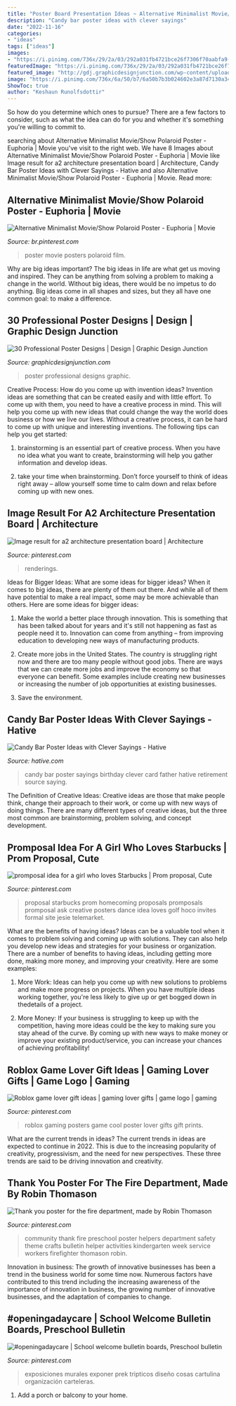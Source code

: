 ```yaml
---
title: "Poster Board Presentation Ideas ~ Alternative Minimalist Movie/show Polaroid Poster"
description: "Candy bar poster ideas with clever sayings"
date: "2022-11-16"
categories:
- "ideas"
tags: ["ideas"]
images:
- "https://i.pinimg.com/736x/29/2a/03/292a031fb4721bce26f7306f70aabfa9--dance-proposal-proposal-ideas.jpg"
featuredImage: "https://i.pinimg.com/736x/29/2a/03/292a031fb4721bce26f7306f70aabfa9--dance-proposal-proposal-ideas.jpg"
featured_image: "http://gdj.graphicdesignjunction.com/wp-content/uploads/2012/06/poster-design-22.jpg"
image: "https://i.pinimg.com/736x/6a/50/b7/6a50b7b3b024602e3a87d7130a34cbc1.jpg"
ShowToc: true
author: "Keshaun Runolfsdottir"
---
```



So how do you determine which ones to pursue? There are a few factors to consider, such as what the idea can do for you and whether it's something you're willing to commit to.

	

		
searching about Alternative Minimalist Movie/Show Polaroid Poster - Euphoria | Movie you've visit to the right web. We have 8 Images about Alternative Minimalist Movie/Show Polaroid Poster - Euphoria | Movie like Image result for a2 architecture presentation board | Architecture, Candy Bar Poster Ideas with Clever Sayings - Hative and also Alternative Minimalist Movie/Show Polaroid Poster - Euphoria | Movie. Read more:
		
    
## Alternative Minimalist Movie/Show Polaroid Poster - Euphoria | Movie

<img loading=lazy src="https://i.pinimg.com/736x/f2/13/99/f2139930609200a50c6b4f57a61874f4.jpg" onerror="this.onerror=null;this.src='https://tse1.mm.bing.net/th?id=OIP.IxeL3mD49fo5X31W9hCW3QHaLI&amp;pid=15.1';" alt="Alternative Minimalist Movie/Show Polaroid Poster - Euphoria | Movie">

_Source: br.pinterest.com_

>poster movie posters polaroid film. 

	

Why are big ideas important?
The big ideas in life are what get us moving and inspired. They can be anything from solving a problem to making a change in the world. Without big ideas, there would be no impetus to do anything. Big ideas come in all shapes and sizes, but they all have one common goal: to make a difference.

    
## 30 Professional Poster Designs | Design | Graphic Design Junction

<img loading=lazy src="http://gdj.graphicdesignjunction.com/wp-content/uploads/2012/06/poster-design-22.jpg" onerror="this.onerror=null;this.src='https://tse2.mm.bing.net/th?id=OIP.Bn42PgBoeGR-tO44CGU3RQHaKf&amp;pid=15.1';" alt="30 Professional Poster Designs | Design | Graphic Design Junction">

_Source: graphicdesignjunction.com_

>poster professional designs graphic. 

	

Creative Process: How do you come up with invention ideas?
Invention ideas are something that can be created easily and with little effort. To come up with them, you need to have a creative process in mind. This will help you come up with new ideas that could change the way the world does business or how we live our lives. Without a creative process, it can be hard to come up with unique and interesting inventions. The following tips can help you get started:
1. brainstorming is an essential part of creative process. When you have no idea what you want to create, brainstorming will help you gather information and develop ideas.

2. take your time when brainstorming. Don’t force yourself to think of ideas right away – allow yourself some time to calm down and relax before coming up with new ones.


    
## Image Result For A2 Architecture Presentation Board | Architecture

<img loading=lazy src="https://i.pinimg.com/736x/6a/50/b7/6a50b7b3b024602e3a87d7130a34cbc1.jpg" onerror="this.onerror=null;this.src='https://tse1.mm.bing.net/th?id=OIP.ljrKdfsf-KYxeZzIp6-TiAHaKd&amp;pid=15.1';" alt="Image result for a2 architecture presentation board | Architecture">

_Source: pinterest.com_

>renderings. 

	

Ideas for Bigger Ideas: What are some ideas for bigger ideas?
When it comes to big ideas, there are plenty of them out there. And while all of them have potential to make a real impact, some may be more achievable than others. Here are some ideas for bigger ideas:
1. Make the world a better place through innovation. This is something that has been talked about for years and it's still not happening as fast as people need it to. Innovation can come from anything – from improving education to developing new ways of manufacturing products.

2. Create more jobs in the United States. The country is struggling right now and there are too many people without good jobs. There are ways that we can create more jobs and improve the economy so that everyone can benefit. Some examples include creating new businesses or increasing the number of job opportunities at existing businesses.

3. Save the environment.

    
## Candy Bar Poster Ideas With Clever Sayings - Hative

<img loading=lazy src="https://hative.com/wp-content/uploads/2015/01/candy-bar-sayings/12-candy-bar-saying-ideas.jpg" onerror="this.onerror=null;this.src='https://tse3.mm.bing.net/th?id=OIP.xXtAGYzQS3vZBkdTWtcs0wHaJ4&amp;pid=15.1';" alt="Candy Bar Poster Ideas with Clever Sayings - Hative">

_Source: hative.com_

>candy bar poster sayings birthday clever card father hative retirement source saying. 

	

The Definition of Creative Ideas:
Creative ideas are those that make people think, change their approach to their work, or come up with new ways of doing things. There are many different types of creative ideas, but the three most common are brainstorming, problem solving, and concept development.

    
## Promposal Idea For A Girl Who Loves Starbucks | Prom Proposal, Cute

<img loading=lazy src="https://i.pinimg.com/736x/29/2a/03/292a031fb4721bce26f7306f70aabfa9--dance-proposal-proposal-ideas.jpg" onerror="this.onerror=null;this.src='https://tse3.mm.bing.net/th?id=OIP.Qwj8MQwxXnS-FJP-eUBk-wHaJ3&amp;pid=15.1';" alt="promposal idea for a girl who loves Starbucks | Prom proposal, Cute">

_Source: pinterest.com_

>proposal starbucks prom homecoming proposals promposals promposal ask creative posters dance idea loves golf hoco invites formal site jesie telemarket. 

	

What are the benefits of having ideas?
Ideas can be a valuable tool when it comes to problem solving and coming up with solutions. They can also help you develop new ideas and strategies for your business or organization. There are a number of benefits to having ideas, including getting more done, making more money, and improving your creativity. Here are some examples:
1. More Work: Ideas can help you come up with new solutions to problems and make more progress on projects. When you have multiple ideas working together, you're less likely to give up or get bogged down in thedetails of a project.

2. More Money: If your business is struggling to keep up with the competition, having more ideas could be the key to making sure you stay ahead of the curve. By coming up with new ways to make money or improve your existing product/service, you can increase your chances of achieving profitability!

    
## Roblox Game Lover Gift Ideas | Gaming Lover Gifts | Game Logo | Gaming

<img loading=lazy src="https://i.pinimg.com/736x/3b/14/89/3b14897dddfe0382e934f1b7de556b33.jpg" onerror="this.onerror=null;this.src='https://tse2.mm.bing.net/th?id=OIP.Ujwm9luVdpAMtb5pAv2UhQAAAA&amp;pid=15.1';" alt="Roblox game lover gift ideas | gaming lover gifts | game logo | gaming">

_Source: pinterest.com_

>roblox gaming posters game cool poster lover gifts gift prints. 

	

What are the current trends in ideas?
The current trends in ideas are expected to continue in 2022. This is due to the increasing popularity of creativity, progressivism, and the need for new perspectives. These three trends are said to be driving innovation and creativity.

    
## Thank You Poster For The Fire Department, Made By Robin Thomason

<img loading=lazy src="https://i.pinimg.com/736x/80/d6/17/80d617e05a65d008c3a937060646f567--community-service-community-workers.jpg?b=t" onerror="this.onerror=null;this.src='https://tse2.mm.bing.net/th?id=OIP.v-2vVR6DnuBFgH9NNxoIQAHaJ3&amp;pid=15.1';" alt="Thank you poster for the fire department, made by Robin Thomason">

_Source: pinterest.com_

>community thank fire preschool poster helpers department safety theme crafts bulletin helper activities kindergarten week service workers firefighter thomason robin. 

	

Innovation in business:
The growth of innovative businesses has been a trend in the business world for some time now. Numerous factors have contributed to this trend including the increasing awareness of the importance of innovation in business, the growing number of innovative businesses, and the adaptation of companies to change.

    
## #openingadaycare | School Welcome Bulletin Boards, Preschool Bulletin

<img loading=lazy src="https://i.pinimg.com/736x/dd/74/3b/dd743bb88e04ef39c5a175267779bdd6.jpg" onerror="this.onerror=null;this.src='https://tse2.mm.bing.net/th?id=OIP.XpLNqCgF9hPnGg-4_HKOSgHaNP&amp;pid=15.1';" alt="#openingadaycare | School welcome bulletin boards, Preschool bulletin">

_Source: pinterest.com_

>exposiciones murales exponer prek tripticos diseño cosas cartulina organización carteleras. 

	

1. Add a porch or balcony to your home.

